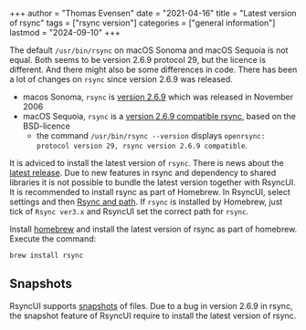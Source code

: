 +++
author = "Thomas Evensen"
date = "2021-04-16"
title =  "Latest version of rsync"
tags = ["rsync version"]
categories = ["general information"]
lastmod = "2024-09-10"
+++

The default `/usr/bin/rsync` on macOS Sonoma and macOS Sequoia is not equal. Both seems to be version 2.6.9 protocol 29, but the licence is different. And there might also be some differences in code.  There has been a lot of changes on `rsync` since version 2.6.9 was released.

- macos Sonoma, `rsync` is [version 2.6.9](https://download.samba.org/pub/rsync/NEWS#2.6.9) which was released in November 2006
- macOS Sequoia, `rsync` is a [version 2.6.9 compatible rsync](https://github.com/kristapsdz/openrsync), based on the BSD-licence
    - the command `/usr/bin/rsync --version` displays `openrsync: protocol version 29, rsync version 2.6.9 compatible`.

It is adviced to install the latest version of `rsync`. There is news about the [latest release](https://download.samba.org/pub/rsync/NEWS). Due to new features in rsync and dependency to shared libraries it is not possible to bundle the latest version together with RsyncUI. It is recommended to install rsync as part of Homebrew. In RsyncUI, select settings and then [Rsync and path](/post/rsyncandpath/). If `rsync` is installed by Homebrew, just tick of `Rsync ver3.x` and RsyncUI set the correct path for `rsync`. 

Install [homebrew](https://brew.sh/) and install the latest version of rsync as part of homebrew. Execute the command:

```bash
brew install rsync
```

## Snapshots

RsyncUI supports [snapshots](/post/snapshots/) of files. Due to a bug in version 2.6.9 in rsync, the snapshot feature of RsyncUI require to install the latest version of rsync.
